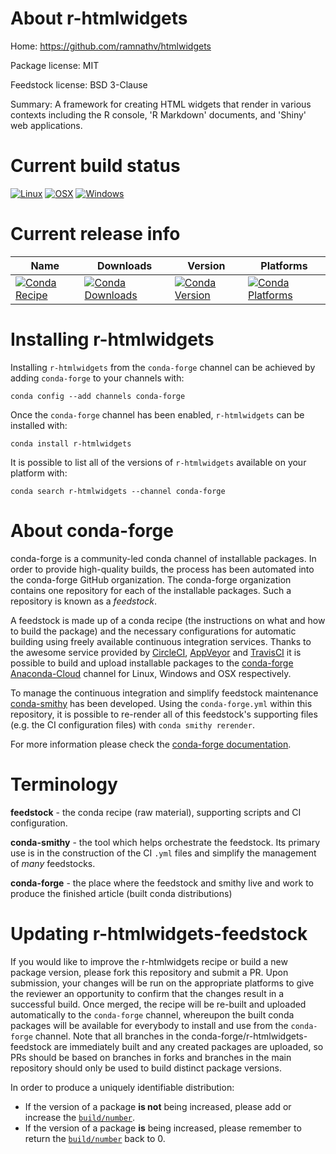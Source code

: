 About r-htmlwidgets
===================

Home: https://github.com/ramnathv/htmlwidgets

Package license: MIT

Feedstock license: BSD 3-Clause

Summary: A framework for creating HTML widgets that render in various contexts including the R console, 'R Markdown' documents, and 'Shiny' web applications.



Current build status
====================

[![Linux](https://img.shields.io/circleci/project/github/conda-forge/r-htmlwidgets-feedstock/master.svg?label=Linux)](https://circleci.com/gh/conda-forge/r-htmlwidgets-feedstock)
[![OSX](https://img.shields.io/travis/conda-forge/r-htmlwidgets-feedstock/master.svg?label=macOS)](https://travis-ci.org/conda-forge/r-htmlwidgets-feedstock)
[![Windows](https://img.shields.io/appveyor/ci/conda-forge/r-htmlwidgets-feedstock/master.svg?label=Windows)](https://ci.appveyor.com/project/conda-forge/r-htmlwidgets-feedstock/branch/master)

Current release info
====================

| Name | Downloads | Version | Platforms |
| --- | --- | --- | --- |
| [![Conda Recipe](https://img.shields.io/badge/recipe-r--htmlwidgets-green.svg)](https://anaconda.org/conda-forge/r-htmlwidgets) | [![Conda Downloads](https://img.shields.io/conda/dn/conda-forge/r-htmlwidgets.svg)](https://anaconda.org/conda-forge/r-htmlwidgets) | [![Conda Version](https://img.shields.io/conda/vn/conda-forge/r-htmlwidgets.svg)](https://anaconda.org/conda-forge/r-htmlwidgets) | [![Conda Platforms](https://img.shields.io/conda/pn/conda-forge/r-htmlwidgets.svg)](https://anaconda.org/conda-forge/r-htmlwidgets) |

Installing r-htmlwidgets
========================

Installing `r-htmlwidgets` from the `conda-forge` channel can be achieved by adding `conda-forge` to your channels with:

```
conda config --add channels conda-forge
```

Once the `conda-forge` channel has been enabled, `r-htmlwidgets` can be installed with:

```
conda install r-htmlwidgets
```

It is possible to list all of the versions of `r-htmlwidgets` available on your platform with:

```
conda search r-htmlwidgets --channel conda-forge
```


About conda-forge
=================

conda-forge is a community-led conda channel of installable packages.
In order to provide high-quality builds, the process has been automated into the
conda-forge GitHub organization. The conda-forge organization contains one repository
for each of the installable packages. Such a repository is known as a *feedstock*.

A feedstock is made up of a conda recipe (the instructions on what and how to build
the package) and the necessary configurations for automatic building using freely
available continuous integration services. Thanks to the awesome service provided by
[CircleCI](https://circleci.com/), [AppVeyor](https://www.appveyor.com/)
and [TravisCI](https://travis-ci.org/) it is possible to build and upload installable
packages to the [conda-forge](https://anaconda.org/conda-forge)
[Anaconda-Cloud](https://anaconda.org/) channel for Linux, Windows and OSX respectively.

To manage the continuous integration and simplify feedstock maintenance
[conda-smithy](https://github.com/conda-forge/conda-smithy) has been developed.
Using the ``conda-forge.yml`` within this repository, it is possible to re-render all of
this feedstock's supporting files (e.g. the CI configuration files) with ``conda smithy rerender``.

For more information please check the [conda-forge documentation](https://conda-forge.org/docs/).

Terminology
===========

**feedstock** - the conda recipe (raw material), supporting scripts and CI configuration.

**conda-smithy** - the tool which helps orchestrate the feedstock.
                   Its primary use is in the construction of the CI ``.yml`` files
                   and simplify the management of *many* feedstocks.

**conda-forge** - the place where the feedstock and smithy live and work to
                  produce the finished article (built conda distributions)


Updating r-htmlwidgets-feedstock
================================

If you would like to improve the r-htmlwidgets recipe or build a new
package version, please fork this repository and submit a PR. Upon submission,
your changes will be run on the appropriate platforms to give the reviewer an
opportunity to confirm that the changes result in a successful build. Once
merged, the recipe will be re-built and uploaded automatically to the
`conda-forge` channel, whereupon the built conda packages will be available for
everybody to install and use from the `conda-forge` channel.
Note that all branches in the conda-forge/r-htmlwidgets-feedstock are
immediately built and any created packages are uploaded, so PRs should be based
on branches in forks and branches in the main repository should only be used to
build distinct package versions.

In order to produce a uniquely identifiable distribution:
 * If the version of a package **is not** being increased, please add or increase
   the [``build/number``](https://conda.io/docs/user-guide/tasks/build-packages/define-metadata.html#build-number-and-string).
 * If the version of a package **is** being increased, please remember to return
   the [``build/number``](https://conda.io/docs/user-guide/tasks/build-packages/define-metadata.html#build-number-and-string)
   back to 0.
